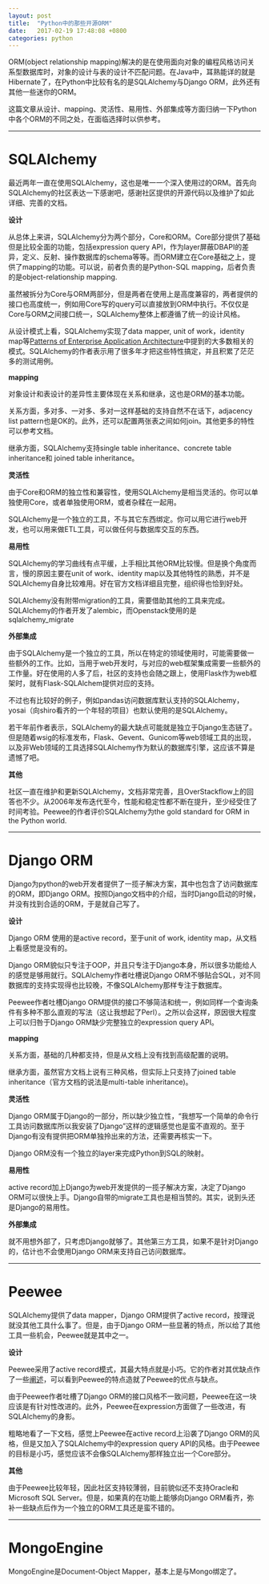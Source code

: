 ```yaml
---
layout: post
title:  "Python中的那些开源ORM"
date:   2017-02-19 17:48:08 +0800
categories: python
---
```


ORM(object relationship mapping)解决的是在使用面向对象的编程风格访问关系型数据库时，对象的设计与表的设计不匹配问题。在Java中，耳熟能详的就是Hibernate了，在Python中比较有名的是SQLAlchemy与Django ORM，此外还有其他一些迷你的ORM。

这篇文章从设计、mapping、灵活性、易用性、外部集成等方面归纳一下Python中各个ORM的不同之处，在面临选择时以供参考。

---

# SQLAlchemy

最近两年一直在使用SQLAlchemy，这也是唯一一个深入使用过的ORM。首先向SQLAlchemy的社区表达一下感谢吧，感谢社区提供的开源代码以及维护了如此详细、完善的文档。

**设计**

从总体上来讲，SQLAlchemy分为两个部分，Core和ORM。Core部分提供了基础但是比较全面的功能，包括expression query API，作为layer屏蔽DBAPI的差异，定义、反射、操作数据库的schema等等。而ORM建立在Core基础之上，提供了mapping的功能。可以说，前者负责的是Python-SQL mapping，后者负责的是object-relationship mapping.

虽然被拆分为Core与ORM两部分，但是两者在使用上是高度兼容的，两者提供的接口也高度统一，例如用Core写的query可以直接放到ORM中执行。不仅仅是Core与ORM之间接口统一，SQLAlchemy整体上都遵循了统一的设计风格。

从设计模式上看，SQLAlchemy实现了data mapper, unit of work，identity map等[Patterns of Enterprise Application Architecture][PEAA]中提到的大多数相关的模式。SQLAlchemy的作者表示用了很多年才把这些特性搞定，并且积累了茫茫多的测试用例。

**mapping**

对象设计和表设计的差异性主要体现在关系和继承，这也是ORM的基本功能。

关系方面，多对多、一对多、多对一这样基础的支持自然不在话下，adjacency list pattern也是OK的。此外，还可以配置两张表之间如何join。其他更多的特性可以参考文档。

继承方面，SQLAlchemy支持single table inheritance、concrete table inheritance和 joined table inheritance。

**灵活性**

由于Core和ORM的独立性和兼容性，使用SQLAlchemy是相当灵活的。你可以单独使用Core，或者单独使用ORM，或者杂糅在一起用。

SQLAlchemy是一个独立的工具，不与其它东西绑定。你可以用它进行web开发，也可以用来做ETL工具，可以做任何与数据库交互的东西。

**易用性**

SQLAlchemy的学习曲线有点平缓，上手相比其他ORM比较慢。但是换个角度而言，慢的原因主要在unit of work、identity map以及其他特性的熟悉，并不是SQLAlchemy自身比较难用。好在官方文档详细且完整，组织得也恰到好处。

SQLAlchemy没有附带migration的工具，需要借助其他的工具来完成。SQLAlchemy的作者开发了alembic，而Openstack使用的是sqlalchemy_migrate

**外部集成**

由于SQLAlchemy是一个独立的工具，所以在特定的领域使用时，可能需要做一些额外的工作。比如，当用于web开发时，与对应的web框架集成需要一些额外的工作量。好在使用的人多了后，社区的支持也会随之跟上，使用Flask作为web框架时，就有Flask-SQLAlchem提供对应的支持。

不过也有比较好的例子，例如pandas访问数据库默认支持的SQLAlchemy，yosai（向shiro看齐的一个年轻的项目）也默认使用的是SQLAlchemy。

若干年前作者表示，SQLAlchemy的最大缺点可能就是独立于Django生态链了。但是随着wsig的标准发布，Flask、Gevent、Gunicom等web领域工具的出现，以及非Web领域的工具选择SQLAlchemy作为默认的数据库引擎，这应该不算是遗憾了吧。

**其他**

社区一直在维护和更新SQLAlchemy，文档非常完善，且OverStackflow上的回答也不少。从2006年发布迭代至今，性能和稳定性都不断在提升，至少经受住了时间考验。Peewee的作者评价SQLAlchemy为the gold standard for ORM in the Python world.

---

# Django ORM

Django为python的web开发者提供了一揽子解决方案，其中也包含了访问数据库的ORM，即Django ORM。按照Django文档中的介绍，当时Django启动的时候，并没有找到合适的ORM，于是就自己写了。

**设计**

Django ORM 使用的是active record，至于unit of work, identity map，从文档上看感觉是没有的。

Django ORM貌似只专注于OOP，并且只专注于Django本身，所以很多功能给人的感觉是够用就行。SQLAlchemy作者吐槽说Django ORM不够贴合SQL，对不同数据库的支持实现得也比较晚，不像SQLAlchemy那样专注于数据库。

Peewee作者吐槽Django ORM提供的接口不够简洁和统一，例如同样一个查询条件有多种不那么直观的写法（这让我想起了Perl）。之所以会这样，原因很大程度上可以归咎于Django ORM缺少完整独立的expression query API。

**mapping**

关系方面，基础的几种都支持，但是从文档上没有找到高级配置的说明。

继承方面，虽然官方文档上说有三种风格，但实际上只支持了joined table inheritance（官方文档的说法是multi-table inheritance)。

**灵活性**

Django ORM属于Django的一部分，所以缺少独立性，“我想写一个简单的命令行工具访问数据库所以我安装了Django”这样的逻辑感觉也是蛮不直观的。至于Django有没有提供把ORM单独拎出来的方法，还需要再核实一下。

Django ORM没有一个独立的layer来完成Python到SQL的映射。

**易用性**

active record加上Django为web开发提供的一揽子解决方案，决定了Django ORM可以很快上手。Django自带的migrate工具也是相当赞的。其实，说到头还是Django的易用性。

**外部集成**

就不用想外部了，只考虑Django就够了。其他第三方工具，如果不是针对Django的，估计也不会使用Django ORM来支持自己访问数据库。

---

# Peewee

SQLAlchemy提供了data mapper，Django ORM提供了active record，按理说就没其他工具什么事了。但是，由于Django ORM一些显著的特点，所以给了其他工具一些机会，Peewee就是其中之一。

**设计**

Peewee采用了active record模式，其最大特点就是小巧。它的作者对其优缺点作了一些[阐述][peewee]，可以看到Peewee的特点造就了Peewee的优点与缺点。

由于Peewee作者吐槽了Django ORM的接口风格不一致问题，Peewee在这一块应该是有针对性改进的。此外，Peewee在expression方面做了一些改进，有SQLAlchemy的身影。

粗略地看了一下文档，感觉上Peewee在active record上沿袭了Django ORM的风格，但是又加入了SQLAlchemy中的expression query API的风格。由于Peewee的目标是小巧，感觉应该不会像SQLAlchemy那样独立出一个Core部分。

**其他**

由于Peewee比较年轻，因此社区支持较薄弱，目前貌似还不支持Oracle和Microsoft SQL Server。但是，如果真的在功能上能够向Django ORM看齐，弥补一些缺点后作为一个独立的ORM工具还是蛮不错的。

---

# MongoEngine

MongoEngine是Document-Object Mapper，基本上是与Mongo绑定了。


[PEAA]: https://www.amazon.cn/dp/0321127420/ref=sr_1_2?ie=UTF8&qid=1487410272&sr=8-2&keywords=Patterns+of+Enterprise+Application+Architecture
[peewee]: https://www.reddit.com/r/Python/comments/4tnqai/choosing_a_python_ormpeewee_vs_sqlalchemy/
